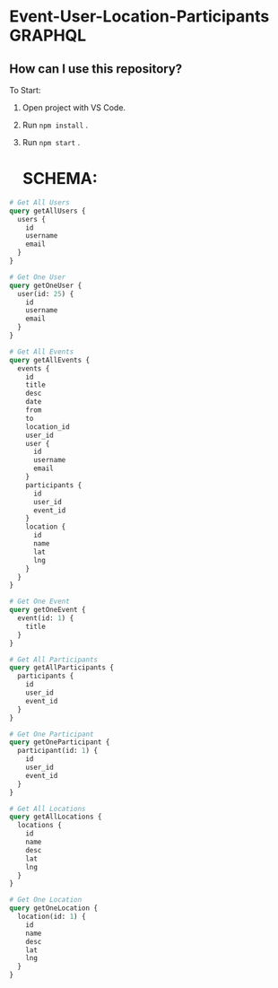 # Event-User-Location-Participants GRAPHQL

## How can I use this repository?

To Start:

1. Open project with VS Code.
2. Run `npm install` .
3. Run  `npm start` .

   # SCHEMA:

```graphql
# Get All Users
query getAllUsers {
  users {
    id
    username
    email
  }
}

# Get One User
query getOneUser {
  user(id: 25) {
    id
    username
    email
  }
}

# Get All Events
query getAllEvents {
  events {
    id
    title
    desc
    date
    from
    to
    location_id
    user_id
    user {
      id
      username
      email
    }
    participants {
      id
      user_id
      event_id
    }
    location {
      id
      name
      lat
      lng
    }
  }
}

# Get One Event
query getOneEvent {
  event(id: 1) {
    title
  }
}

# Get All Participants
query getAllParticipants {
  participants {
    id
    user_id
    event_id
  }
}

# Get One Participant
query getOneParticipant {
  participant(id: 1) {
    id
    user_id
    event_id
  }
}

# Get All Locations
query getAllLocations {
  locations {
    id
    name
    desc
    lat
    lng
  }
}

# Get One Location
query getOneLocation {
  location(id: 1) {
    id
    name
    desc
    lat
    lng
  }
}





